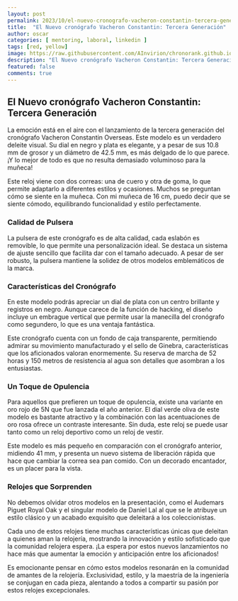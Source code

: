 ```yaml
---
layout: post
permalink: 2023/10/el-nuevo-cronografo-vacheron-constantin-tercera-generacion
title:  "El Nuevo cronógrafo Vacheron Constantin: Tercera Generación"
author: oscar
categories: [ mentoring, laboral, linkedin ]
tags: [red, yellow]
image: https://raw.githubusercontent.com/AInvirion/chronorank.github.io/master/images/posts/20250330111720.png
description: "El Nuevo cronógrafo Vacheron Constantin: Tercera Generación"
featured: false
comments: true
---
```

## El Nuevo cronógrafo Vacheron Constantin: Tercera Generación

La emoción está en el aire con el lanzamiento de la tercera generación del cronógrafo Vacheron Constantin Overseas. Este modelo es un verdadero deleite visual. Su dial en negro y plata es elegante, y a pesar de sus 10.8 mm de grosor y un diámetro de 42.5 mm, es más delgado de lo que parece. ¡Y lo mejor de todo es que no resulta demasiado voluminoso para la muñeca!

Este reloj viene con dos correas: una de cuero y otra de goma, lo que permite adaptarlo a diferentes estilos y ocasiones. Muchos se preguntan cómo se siente en la muñeca. Con mi muñeca de 16 cm, puedo decir que se siente cómodo, equilibrando funcionalidad y estilo perfectamente.

### Calidad de Pulsera
La pulsera de este cronógrafo es de alta calidad, cada eslabón es removible, lo que permite una personalización ideal. Se destaca un sistema de ajuste sencillo que facilita dar con el tamaño adecuado. A pesar de ser robusto, la pulsera mantiene la solidez de otros modelos emblemáticos de la marca.

### Características del Cronógrafo
En este modelo podrás apreciar un dial de plata con un centro brillante y registros en negro. Aunque carece de la función de hacking, el diseño incluye un embrague vertical que permite usar la manecilla del cronógrafo como segundero, lo que es una ventaja fantástica.

Este cronógrafo cuenta con un fondo de caja transparente, permitiendo admirar su movimiento manufacturado y el sello de Ginebra, características que los aficionados valoran enormemente. Su reserva de marcha de 52 horas y 150 metros de resistencia al agua son detalles que asombran a los entusiastas.

### Un Toque de Opulencia
Para aquellos que prefieren un toque de opulencia, existe una variante en oro rojo de 5N que fue lanzada el año anterior. El dial verde oliva de este modelo es bastante atractivo y la combinación con las acentuaciones de oro rosa ofrece un contraste interesante. Sin duda, este reloj se puede usar tanto como un reloj deportivo como un reloj de vestir.

Este modelo es más pequeño en comparación con el cronógrafo anterior, midiendo 41 mm, y presenta un nuevo sistema de liberación rápida que hace que cambiar la correa sea pan comido. Con un decorado encantador, es un placer para la vista.

### Relojes que Sorprenden
No debemos olvidar otros modelos en la presentación, como el Audemars Piguet Royal Oak y el singular modelo de Daniel Lal al que se le atribuye un estilo clásico y un acabado exquisito que deleitará a los coleccionistas.

Cada uno de estos relojes tiene muchas características únicas que deleitan a quienes aman la relojería, mostrando la innovación y estilo sofisticado que la comunidad relojera espera. ¡La espera por estos nuevos lanzamientos no hace más que aumentar la emoción y anticipación entre los aficionados!  

Es emocionante pensar en cómo estos modelos resonarán en la comunidad de amantes de la relojería. Exclusividad, estilo, y la maestría de la ingeniería se conjugan en cada pieza, alentando a todos a compartir su pasión por estos relojes excepcionales.